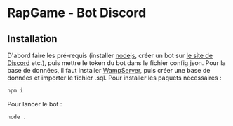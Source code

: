 # RapGame - Bot Discord

## Installation

D'abord faire les pré-requis (installer [nodejs](https://nodejs.org/en/download/), créer un bot sur [le site de Discord](https://discord.com/developers) etc.), puis mettre le token du bot dans le fichier config.json. Pour la base de données, il faut installer [WampServer](https://www.wampserver.com/), puis créer une base de données et importer le fichier .sql.
Pour installer les paquets nécessaires :
```bash
npm i
```
Pour lancer le bot :
```bash
node .
```
